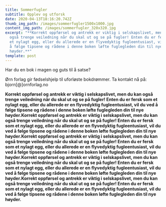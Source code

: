 ```yaml
---
title: Sommerfugler
subtitle: Opplev og utforsk
date: 2020-04-13T18:16:20.742Z
thumb_img_path: /images/sommerfugler1500x1000.jpg
content_img_path: /images/sommerfugler_320x320.jpg
excerpt: "**Korrekt oppførsel og antrekk er viktig i selskapslivet, men du kan
  også trenge veiledning når du skal ut og se på fugler! Enten du er fersk som
  et nylagt egg, eller du allerede er en flyvedyktig fugleentusiast, vil du ved
  å følge tipsene og rådene i denne boken løfte fuglegleden din til nye
  høyder.**"
template: post
---
```

Har du en bok i magen og guts til å satse?

Ørn forlag gir fødselshjelp til uforløste bokdrømmer. Ta kontakt nå på: bjorn\[@]ornforlag.no

**Korrekt oppførsel og antrekk er viktig i selskapslivet, men du kan også trenge veiledning når du skal ut og se på fugler! Enten du er fersk som et nylagt egg, eller du allerede er en flyvedyktig fugleentusiast, vil du ved å følge tipsene og rådene i denne boken løfte fuglegleden din til nye høyder.Korrekt oppførsel og antrekk er viktig i selskapslivet, men du kan også trenge veiledning når du skal ut og se på fugler! Enten du er fersk som et nylagt egg, eller du allerede er en flyvedyktig fugleentusiast, vil du ved å følge tipsene og rådene i denne boken løfte fuglegleden din til nye høyder.Korrekt oppførsel og antrekk er viktig i selskapslivet, men du kan også trenge veiledning når du skal ut og se på fugler! Enten du er fersk som et nylagt egg, eller du allerede er en flyvedyktig fugleentusiast, vil du ved å følge tipsene og rådene i denne boken løfte fuglegleden din til nye høyder.Korrekt oppførsel og antrekk er viktig i selskapslivet, men du kan også trenge veiledning når du skal ut og se på fugler! Enten du er fersk som et nylagt egg, eller du allerede er en flyvedyktig fugleentusiast, vil du ved å følge tipsene og rådene i denne boken løfte fuglegleden din til nye høyder.Korrekt oppførsel og antrekk er viktig i selskapslivet, men du kan også trenge veiledning når du skal ut og se på fugler! Enten du er fersk som et nylagt egg, eller du allerede er en flyvedyktig fugleentusiast, vil du ved å følge tipsene og rådene i denne boken løfte fuglegleden din til nye høyder.**
